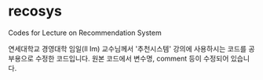 # recosys
Codes for Lecture on Recommendation System

연세대학교 경영대학 임일(Il Im) 교수님께서 '추천시스템' 강의에 사용하시는 코드를 공부용으로 수정한 코드입니다.
원본 코드에서 변수명, comment 등이 수정되어 있습니다.
